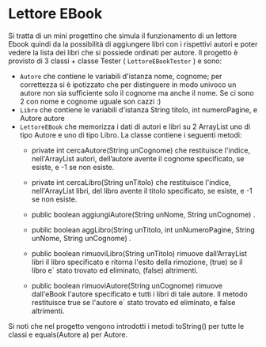 # Lettore EBook
Si tratta di un mini progettino che simula il funzionamento di un lettore Ebook quindi da la possibilità di aggiungere libri con i rispettivi autori e poter vedere la lista dei libri che si possiede ordinati per autore.
Il progetto è provisto di 3 classi + classe Tester ( `LettoreEBookTester` ) e sono:
- `Autore` che contiene le variabili d'istanza nome, cognome; per correttezza si è ipotizzato che per distinguere in modo univoco un autore non sia sufficiente solo il cognome ma anche il nome. Se ci sono 2 con nome e cognome uguale son cazzi :) 
- `Libro` che contiene le variabili d'istanza String titolo, int numeroPagine, e Autore autore
- `LettoreEBook` che memorizza i dati di autori e libri su 2 ArrayList uno di tipo Autore e uno di tipo Libro. La classe contiene i seguenti metodi:
    - private int  cercaAutore(String unCognome) che restituisce l'indice, nell'ArrayList autori, dell’autore avente il cognome specificato, se esiste, e -1 se non esiste.
    - private int cercaLibro(String unTitolo) che restituisce l'indice, nell'ArrayList libri, del libro avente il titolo specificato, se esiste, e -1 se non esiste.
    - public boolean aggiungiAutore(String unNome, String unCognome) .
    - public boolean aggLibro(String unTitolo, int unNumeroPagine, String unNome, String unCognome) .
    - public boolean rimuoviLibro(String unTitolo) rimuove dall’ArrayList libri il libro specificato e ritorna l'esito della rimozione, (true) se il libro e` stato trovato ed eliminato, (false) altrimenti. 
    
    - public boolean rimuoviAutore(String unCognome) rimuove dall'eBook l'autore specificato e tutti i libri di tale autore.  Il metodo restituisce true se l'autore e` stato trovato ed eliminato, e false altrimenti. 

Si noti che nel progetto vengono introdotti i metodi toString() per tutte le classi e equals(Autore a) per Autore.